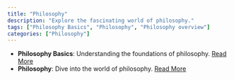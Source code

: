 ```yaml
---
title: "Philosophy"
description: "Explore the fascinating world of philosophy."
tags: ["Philosophy Basics", "Philosophy", "Philosophy overview"]
categories: ["Philosophy"]
---
```


- **Philosophy Basics**: Understanding the foundations of philosophy. [Read More](/philosophy/philosophy-basics/)
- **Philosophy**: Dive into the world of philosophy. [Read More](/philosophy/philosophy/)
